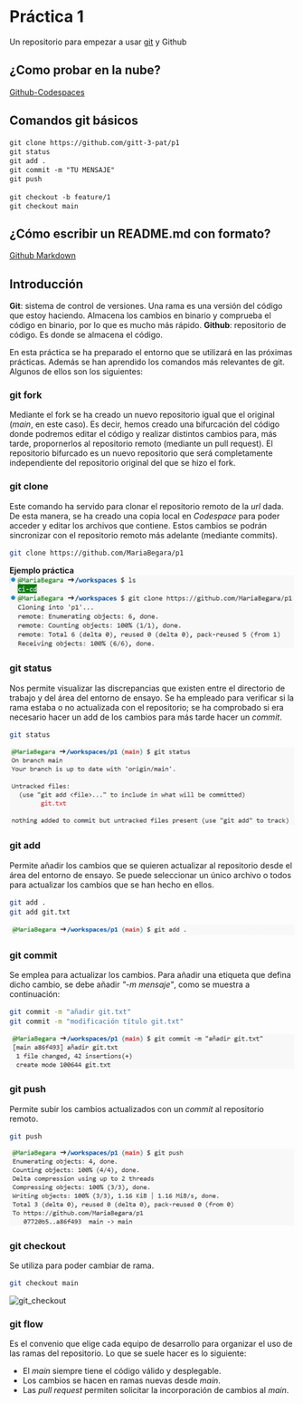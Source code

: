 # Práctica 1

Un repositorio para empezar a usar [git](https://git-scm.com/) y Github

## ¿Como probar en la nube?

[Github-Codespaces](https://github.com/features/codespaces)

## Comandos git básicos

```
git clone https://github.com/gitt-3-pat/p1
git status
git add .
git commit -m "TU MENSAJE"
git push

git checkout -b feature/1
git checkout main
```

## ¿Cómo escribir un README.md con formato?

[Github Markdown](https://docs.github.com/es/get-started/writing-on-github/getting-started-with-writing-and-formatting-on-github/basic-writing-and-formatting-syntax)


## Introducción
**Git**: sistema de control de versiones. Una rama es una versión del código que estoy haciendo. Almacena los cambios en binario y comprueba el código en binario, por lo que es mucho más rápido.
**Github**: repositorio de código. Es donde se almacena el código.

En esta práctica se ha preparado el entorno que se utilizará en las próximas prácticas. Además se han aprendido los comandos más relevantes de git. Algunos de ellos son los siguientes:

### git fork
Mediante el fork se ha creado un nuevo repositorio igual que el original (_main_, en este caso). Es decir, hemos creado una bifurcación del código donde podremos editar el código y realizar distintos cambios para, más tarde, propornerlos al repositorio remoto (mediante un pull request). El repositorio bifurcado es un nuevo repositorio que será completamente independiente del repositorio original del que se hizo el fork.

### git clone
Este comando ha servido para clonar el repositorio remoto de la _url_ dada. De esta manera, se ha creado una copia local en _Codespace_ para poder acceder y editar los archivos que contiene. Estos cambios se podrán sincronizar con el repositorio remoto más adelante (mediante commits).
```bash
git clone https://github.com/MariaBegara/p1
```
**Ejemplo práctica**
![git_clone](imagenes/clone.png)

### git status
Nos permite visualizar las discrepancias que existen entre el directorio de trabajo y del área del entorno de ensayo. Se ha empleado para verificar si la rama estaba o no actualizada con el repositorio; se ha comprobado si era necesario hacer un add de los cambios para más tarde hacer un _commit_.
```bash
git status
```
![git_status](imagenes/status.png)

### git add
Permite añadir los cambios que se quieren actualizar al repositorio desde el área del entorno de ensayo. Se puede seleccionar un único archivo o todos para actualizar los cambios que se han hecho en ellos.
```bash
git add .
git add git.txt
```
![git_add](imagenes/add.png)

### git commit
Se emplea para actualizar los cambios. Para añadir una etiqueta que defina dicho cambio, se debe añadir _"-m mensaje"_, como se muestra a continuación:
```bash
git commit -m "añadir git.txt"
git commit -m "modificación título git.txt"
```
![git_commit](imagenes/commit.png)

### git push
Permite subir los cambios actualizados con un _commit_ al repositorio remoto.
```bash
git push
```
![git_push](imagenes/push.png)

### git checkout
Se utiliza para poder cambiar de rama.
```bash
git checkout main
```
![git_checkout](imagenes/chechout.png)

### git flow
Es el convenio que elige cada equipo de desarrollo para organizar el uso de las ramas del repositorio. Lo que se suele hacer es lo siguiente:
- El _main_ siempre tiene el código válido y desplegable.
- Los cambios se hacen en ramas nuevas desde _main_.
- Las _pull request_ permiten solicitar la incorporación de cambios al _main_.

